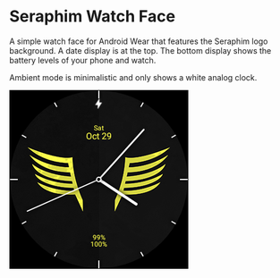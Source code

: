 Seraphim Watch Face
===================

A simple watch face for Android Wear that features the Seraphim logo background. A date display is at the top.
The bottom display shows the battery levels of your phone and watch.

Ambient mode is minimalistic and only shows a white analog clock.

![Watch Face Preview](https://raw.githubusercontent.com/Mystler/SeraphimWatchFace/master/wear/src/main/res/drawable-nodpi/preview_analog.png "Watch Face Preview")
